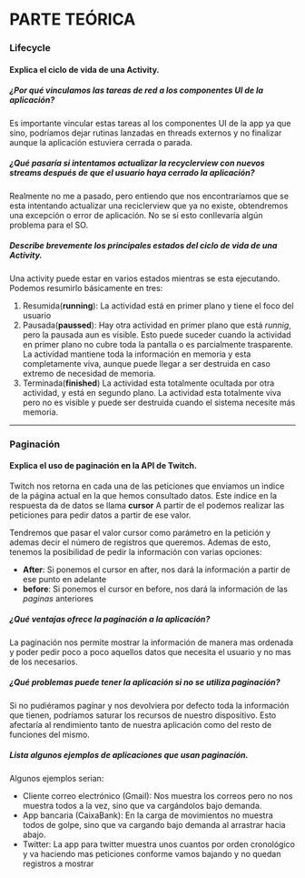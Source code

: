 # PARTE TEÓRICA

### Lifecycle

#### Explica el ciclo de vida de una Activity.
##### ¿Por qué vinculamos las tareas de red a los componentes UI de la aplicación?
Es importante vincular estas tareas al los componentes UI de la app ya que sino, podríamos dejar rutinas lanzadas en threads externos y no finalizar aunque la aplicación estuviera cerrada o parada.

##### ¿Qué pasaría si intentamos actualizar la recyclerview con nuevos streams después de que el usuario haya cerrado la aplicación?
Realmente no me a pasado, pero entiendo que nos encontraríamos que se esta intentando actualizar una reciclerview que ya no existe, obtendremos una excepción o error de aplicación. No se si esto conllevaría algún problema para el SO.


##### Describe brevemente los principales estados del ciclo de vida de una Activity.
Una activity puede estar en varios estados mientras se esta ejecutando. Podemos resumirlo básicamente en tres:
1. Resumida(**running**): La actividad está en primer plano y tiene el foco del usuario
2. Pausada(**paussed**): Hay otra actividad en primer plano que está *runnig*, pero la pausada aun es visible. Esto puede suceder cuando la actividad en primer plano no cubre toda la pantalla o es parcialmente trasparente. La actividad mantiene toda la información en memoria y esta completamente viva, aunque puede llegar a ser destruida en caso extremo de necesidad de memoria.
3. Terminada(**finished**) La actividad esta totalmente ocultada por otra actividad, y está en segundo plano. La actividad esta totalmente viva pero no es visible y puede ser destruida cuando el sistema necesite más memoria.

---

### Paginación 

#### Explica el uso de paginación en la API de Twitch.
Twitch nos retorna en cada una de las peticiones que enviamos un ìndice de la página actual en la que hemos consultado datos. Este indice en la respuesta da de datos se llama **cursor**
A partir de el podemos realizar las peticiones para pedir datos a partir de ese valor.

Tendremos que pasar el valor cursor como parámetro en la petición y ademas decir el número de registros que queremos. Ademas de esto, tenemos la posibilidad de pedir la información con varias opciones:
- **After**: Si ponemos el cursor en after, nos dará la información a partir de ese punto en adelante
- **before**: Si ponemos el cursor en before, nos dará la información de las *paginas* anteriores

##### ¿Qué ventajas ofrece la paginación a la aplicación?
La paginación nos permite mostrar la información de manera mas ordenada y poder pedir poco a poco aquellos datos que necesita el usuario y no mas de los necesarios.

##### ¿Qué problemas puede tener la aplicación si no se utiliza paginación?
Si no pudiéramos pagínar y nos devolviera por defecto toda la información que tienen, podríamos saturar los recursos de nuestro dispositivo. Esto afectaría al rendimiento tanto de nuestra aplicación como del resto de funciones del mismo.


##### Lista algunos ejemplos de aplicaciones que usan paginación.
Algunos ejemplos serian:
- Cliente correo electrónico (Gmail): Nos muestra los correos pero no nos muestra todos a la vez, sino que va cargándolos bajo demanda.
- App bancaria (CaixaBank): En la carga de movimientos no muestra todos de golpe, sino que va cargando bajo demanda al arrastrar hacia abajo.
- Twitter: La app para twitter muestra unos cuantos por orden cronológico y va haciendo mas peticiones conforme vamos bajando y no quedan registros a mostrar
